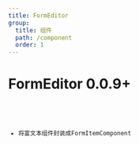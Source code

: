 ```yaml
---
title: FormEditor
group:
  title: 组件
  path: /component
  order: 1
---
```


# FormEditor <Badge>0.0.9+</Badge>

<code src="./demos/demo1.tsx"/>

- 将富文本组件封装成FormItemComponent